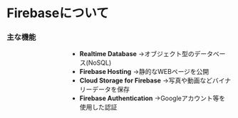 # Firebaseについて

### 主な機能

<div style="text-align:left; margin-left:10em; margin-top:1em;">

- **Realtime Database**
→オブジェクト型のデータベース(NoSQL)
- **Firebase Hosting**
→静的なWEBページを公開
- **Cloud Storage for Firebase**
→写真や動画などバイナリーデータを保存
- **Firebase Authentication**
→Googleアカウント等を使用した認証

</div>